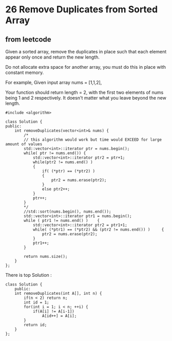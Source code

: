 # 26 Remove Duplicates from Sorted Array
## from leetcode
Given a sorted array, remove the duplicates in place such that each element appear only once and return the new length.

Do not allocate extra space for another array, you must do this in place with constant memory.

For example,
Given input array nums = [1,1,2],

Your function should return length = 2, with the first two elements of nums being 1 and 2 respectively. It doesn't matter what you leave beyond the new length.

~~~
#include <algorithm>

class Solution {
public:
    int removeDuplicates(vector<int>& nums) {
        /*
        // this algorithm would work but time would EXCEED for large amount of values
        std::vector<int>::iterator ptr = nums.begin();
        while( ptr != nums.end()) {
            std::vector<int>::iterator ptr2 = ptr+1;
            while(ptr2 != nums.end() )
            {
                if( (*ptr) == (*ptr2) )
                {
                    ptr2 = nums.erase(ptr2);
                }
                else ptr2++;
            }
            ptr++;
        }
        */
        //std::sort(nums.begin(), nums.end());
        std::vector<int>::iterator ptr1 = nums.begin();
        while ( ptr1 != nums.end() )    {
            std::vector<int>::iterator ptr2 = ptr1+1;
            while( (*ptr1) == (*ptr2) && (ptr2 != nums.end()) )     {
                ptr2 = nums.erase(ptr2);
            }
            ptr1++;
        }

        return nums.size();
    }
};
~~~

There is top Solution
:
~~~
class Solution {
    public:
    int removeDuplicates(int A[], int n) {
        if(n < 2) return n;
        int id = 1;
        for(int i = 1; i < n; ++i) {
            if(A[i] != A[i-1])
                A[id++] = A[i];
        }
        return id;
    }
};
~~~
